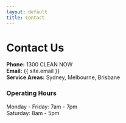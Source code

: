 ```yaml
---
layout: default
title: Contact
---
```


# Contact Us

**Phone:** 1300 CLEAN NOW  
**Email:** {{ site.email }}  
**Service Areas:** Sydney, Melbourne, Brisbane

<h3>Operating Hours</h3>
<p>Monday - Friday: 7am - 7pm<br>
Saturday: 8am - 5pm</p>
